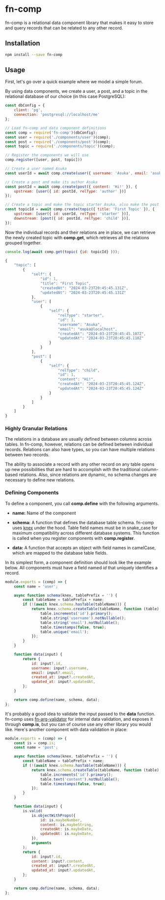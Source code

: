 # fn-comp

fn-comp is a relational data component library that makes it easy to store and query records that can be related to any other record.

## Installation

```bash
npm install --save fn-comp
```

## Usage

First, let's go over a quick example where we model a simple forum.

By using data components, we create a user, a post, and a topic in the relational database of our choice (in this case PostgreSQL):

```js
const dbConfig = {
    client: 'pg',
    connection: 'postgresql://localhost/me'
};

// Load fn-comp and data component definitions
const comp = require('fn-comp')(dbConfig);
const user = require('./components/user')(comp);
const post = require('./components/post')(comp);
const topic = require('./components/topic')(comp);

// Register the components we will use
comp.register([user, post, topic]))

// Create a user named Asuka
const userId = await comp.create(user({ username: 'Asuka', email: 'asuka@localhost' });

// Create a post and make its author Asuka
const postId = await comp.create(post({ content: 'Hi!' }), {
    upstream: [user({ id: postId, relType: 'author' })]
});

// Create a topic and make the topic starter Asuka, also make the post a child of this topic
const topicId = await comp.create(topic({ title: 'First Topic' }), {
    upstream: [user({ id: userId, relType: 'starter' })],
    downstream: [post({ id: postId, relType: 'child' })],
});
```

Now the individual records and their relations are in place, we can retrieve the newly created topic with **comp.get**,  which retrieves all the relations grouped together.

```js
console.log(await comp.get(topic( {id: topicId} )));

{
    "topic": [
        {
            "self": {
                "id": 1,
                "title": "First Topic",
                "createdAt": "2024-03-23T20:45:45.131Z",
                "updatedAt": "2024-03-23T20:45:45.131Z"
            },
            "user": [
                {
                    "self": {
                        "relType": "starter",
                        "id": 1,
                        "username": "Asuka",
                        "email": "asuka@localhost",
                        "createdAt": "2024-03-23T20:45:45.107Z",
                        "updatedAt": "2024-03-23T20:45:45.118Z"
                    }
                }
            ],
            "post": [
                {
                    "self": {
                        "relType": "child",
                        "id": 1,
                        "content": "Hi!",
                        "createdAt": "2024-03-23T20:45:45.124Z",
                        "updatedAt": "2024-03-23T20:45:45.124Z"
                    }
                }
            ]
        }
    ]
}
```

### Highly Granular Relations

The relations in a database are usually defined between columns across tables. In fn-comp, however, relations can be defined between individual records. Relations can also have types, so you can have multiple relations between two records.

The ability to associate a record with any other record on any table opens up new possibilities that are hard to accomplish with the traditional column-based relations. Also, since relations are dynamic, no schema changes are necessary to define new relations.

### Defining Components

To define a component, you call **comp.define** with the following arguments.

* **name:** Name of the component

* **schema:** A function that defines the database table schema. fn-comp uses [knex](https://knexjs.org) under the hood. Table field names must be in snake_case for maximum compatibility across different database systems. This function is called when you register components with **comp.register**.

* **data:** A function that accepts an object with field names in camelCase, which are mapped to the database table fields.

In its simplest form, a component definition should look like the example below. All components must have a field named *id* that uniquely identifies a record.

```js
module.exports = (comp) => {
    const name = 'user';

    async function schema(knex, tablePrefix = '') {
        const tableName = tablePrefix + name;
        if (!(await knex.schema.hasTable(tableName))) {
            return knex.schema.createTable(tableName, function (table) {
                table.increments('id').primary();
                table.string('username').notNullable();
                table.string('email').notNullable();
                table.timestamps(false, true);
                table.unique('email');
            });
        }
    }

    function data(input) {
        return {
            id: input?.id,
            username: input?.username,
            email: input?.email,
            created_at: input?.createdAt,
            updated_at: input?.updatedAt,
        };
    }

    return comp.define(name, schema, data);
};
```

It's probably a good idea to validate the input passed to the **data** function. fn-comp uses [fn-arg-validator](https://www.npmjs.com/package/fn-arg-validator) for internal data validation, and exposes it through **comp.is**, but you can of course use any other library you would like. Here's another component with data validation in place:

```js
module.exports = (comp) => {
    const is = comp.is;
    const name = 'post';

    async function schema(knex, tablePrefix = '') {
        const tableName = tablePrefix + name;
        if (!(await knex.schema.hasTable(tableName))) {
            return knex.schema.createTable(tableName, function (table) {
                table.increments('id').primary();
                table.text('content').notNullable();
                table.timestamps(false, true);
            });
        }
    }

    function data(input) {
        is.valid(
            is.objectWithProps({
                id: is.maybeNumber,
                content: is.maybeString,
                createdAt: is.maybeDate,
                updatedAt: is.maybeDate,
            }),
            arguments
        );
        return {
            id: input?.id,
            content: input?.content,
            created_at: input?.createdAt,
            updated_at: input?.updatedAt,
        };
    }

    return comp.define(name, schema, data);
};
```
